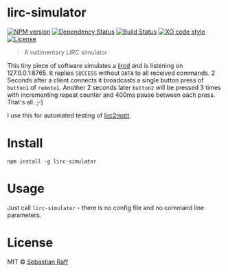 # lirc-simulator

[![NPM version](https://badge.fury.io/js/lirc-simulator.svg)](http://badge.fury.io/js/lirc-simulator)
[![Dependency Status](https://img.shields.io/gemnasium/hobbyquaker/lirc-simulator.svg)](https://gemnasium.com/github.com/hobbyquaker/lirc-simulator)
[![Build Status](https://travis-ci.org/hobbyquaker/lirc-simulator.svg?branch=master)](https://travis-ci.org/hobbyquaker/lirc-simulator)
[![XO code style](https://img.shields.io/badge/code_style-XO-5ed9c7.svg)](https://github.com/sindresorhus/xo)
[![License][mit-badge]][mit-url]


> A rudimentary LIRC simulator

This tiny piece of software simulates a [lircd](http://www.lirc.org/) and is listening on 127.0.0.1:8765. It replies 
`SUCCESS` without `DATA` to all received commands. 2 Seconds after a client connects it broadcasts a single button press 
of `button1` of `remote1`. Another 2 seconds later `button2` will be pressed 3 times with incrementing repeat counter
and 400ms pause between each press. That's all. ;-)

I use this for automated testing of [lirc2mqtt](https://github.com/hobbyquaker/lirc2mqtt).


# Install

`npm install -g lirc-simulator`


# Usage

Just call `lirc-simulator` - there is no config file and no command line parameters.


# License

MIT © [Sebastian Raff](https://github.com/hobbyquaker)

[mit-badge]: https://img.shields.io/badge/License-MIT-blue.svg?style=flat
[mit-url]: LICENSE
